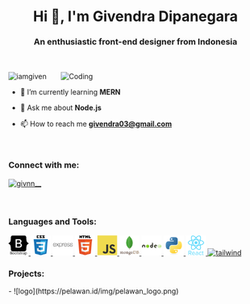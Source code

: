 <h1 align="center">Hi 👋, I'm Givendra Dipanegara</h1>
<h3 align="center">An enthusiastic front-end designer from Indonesia</h3>
<p>ㅤㅤㅤㅤㅤㅤㅤㅤㅤㅤㅤㅤㅤㅤㅤ</p>
<img align="right" alt="Coding" width="400" src="https://media.tenor.com/SxJQcg2-UGkAAAAC/working-from.gif">


<p align="left"> <img src="https://komarev.com/ghpvc/?username=iamgiven&label=Profile%20views&color=0e75b6&style=flat" alt="iamgiven" /> </p>

- 🌱 I’m currently learning **MERN**

- 💬 Ask me about **Node.js**

- 📫 How to reach me **givendra03@gmail.com**

<p>ㅤㅤㅤㅤㅤㅤㅤㅤㅤㅤㅤㅤㅤㅤㅤ</p>

<h3 align="left">Connect with me:</h3>
<p align="left">
<a href="https://instagram.com/givnn__" target="blank"><img align="center" src="https://raw.githubusercontent.com/rahuldkjain/github-profile-readme-generator/master/src/images/icons/Social/instagram.svg" alt="givnn__" height="30" width="40" /></a>
</p>

<p>ㅤㅤㅤㅤㅤㅤㅤㅤㅤㅤㅤㅤㅤㅤㅤ</p>

<h3 align="left">Languages and Tools:</h3>
<p align="left"> <a href="https://getbootstrap.com" target="_blank" rel="noreferrer"> <img src="https://raw.githubusercontent.com/devicons/devicon/master/icons/bootstrap/bootstrap-plain-wordmark.svg" alt="bootstrap" width="40" height="40"/> </a> <a href="https://www.w3schools.com/css/" target="_blank" rel="noreferrer"> <img src="https://raw.githubusercontent.com/devicons/devicon/master/icons/css3/css3-original-wordmark.svg" alt="css3" width="40" height="40"/> </a> <a href="https://expressjs.com" target="_blank" rel="noreferrer"> <img src="https://raw.githubusercontent.com/devicons/devicon/master/icons/express/express-original-wordmark.svg" alt="express" width="40" height="40"/> </a> <a href="https://www.w3.org/html/" target="_blank" rel="noreferrer"> <img src="https://raw.githubusercontent.com/devicons/devicon/master/icons/html5/html5-original-wordmark.svg" alt="html5" width="40" height="40"/> </a> <a href="https://developer.mozilla.org/en-US/docs/Web/JavaScript" target="_blank" rel="noreferrer"> <img src="https://raw.githubusercontent.com/devicons/devicon/master/icons/javascript/javascript-original.svg" alt="javascript" width="40" height="40"/> </a> <a href="https://www.mongodb.com/" target="_blank" rel="noreferrer"> <img src="https://raw.githubusercontent.com/devicons/devicon/master/icons/mongodb/mongodb-original-wordmark.svg" alt="mongodb" width="40" height="40"/> </a> <a href="https://nodejs.org" target="_blank" rel="noreferrer"> <img src="https://raw.githubusercontent.com/devicons/devicon/master/icons/nodejs/nodejs-original-wordmark.svg" alt="nodejs" width="40" height="40"/> </a> <a href="https://www.python.org" target="_blank" rel="noreferrer"> <img src="https://raw.githubusercontent.com/devicons/devicon/master/icons/python/python-original.svg" alt="python" width="40" height="40"/> </a> <a href="https://reactjs.org/" target="_blank" rel="noreferrer"> <img src="https://raw.githubusercontent.com/devicons/devicon/master/icons/react/react-original-wordmark.svg" alt="react" width="40" height="40"/> </a> <a href="https://tailwindcss.com/" target="_blank" rel="noreferrer"> <img src="https://www.vectorlogo.zone/logos/tailwindcss/tailwindcss-icon.svg" alt="tailwind" width="40" height="40"/> </a> </p>

<h3 align="left">Projects:</h3>
- ![logo](https://pelawan.id/img/pelawan_logo.png)
